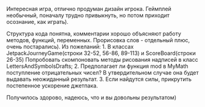 Интересная игра, отлично продуман дизайн игрока.
Геймплей необычный, поначалу трудно привыкнуть, но потом приходит осознание, как играть).

Структура кода понятна, комментарии хорошо объясняют работу методов, функций, переменных.
Прорисовка слов - отдельный плюс, очень постарались).
Из пожеланий: 
    1. В классах JetpackJourneyGame(строки 32-52, 56-86, 89-113) и ScoreBoard(строки 26-35) 
       Попробовать скомпоновать методы рисования надписей в класс LettersAndSymbolsDrafts;
    2. Предполагает ли функция mod в MyMath поступление отрицательных чисел? В утвердительном случае она будет выдавать неожиданный результат.
    3. Если найдутся силы, прикрутить постепенное ускорение джетпака.

Получилось здорово, надеюсь, что и вы довольны результатом)